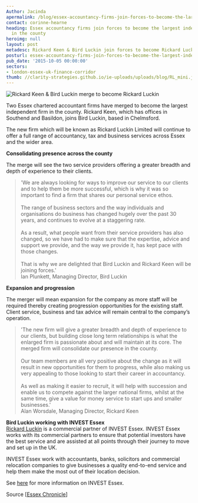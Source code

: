 ```yaml
---
Author: Jacinda
apermalink: /blog/essex-accountancy-firms-join-forces-to-become-the-largest-independent-firm-in-the-county
contact: corinne-hearne
heading: Essex accountancy firms join forces to become the largest independent firm
  in the county
heroimg: null
layout: post
metadesc: Rickard Keen & Bird Luckin join forces to become Rickard Luckin
posturl: essex-accountancy-firms-join-forces-to-become-the-largest-independent-firm-in-the-county
pub_date: '2015-10-05 00:00:00'
sectors:
- london-essex-uk-finance-corridor
thumb: //clarity-strategies.github.io/ie-uploads/uploads/blog/RL_mini.jpg
---
```


<p><img alt='Rickard Keen &amp; Bird Luckin merge to become Rickard Luckin' src='//clarity-strategies.github.io/ie-uploads/uploads/blog/RL_300.jpg' style='font-family: Georgia, Times, 'Times New Roman', serif; font-style: italic; line-height: 20.8px; width: 300px; height: 202px; margin-left: 2px; margin-right: 2px; float: right;'/></p><p>Two Essex chartered accountant firms have merged to become the largest independent firm in the county. Rickard Keen, which has offices in Southend and Basildon, joins Bird Luckin, based in Chelmsford.</p><p>The new firm which will be known as Rickard Luckin Limited will continue to offer a full range of accountancy, tax and business services across Essex and the wider area.</p><p><strong>Consolidating presence across the county</strong></p><p>The merge will see the two service providers offering a greater breadth and depth of experience to their clients.</p><blockquote><div>'We are always looking for ways to improve our service to our clients and to help them be more successful, which is why it was so important to find a firm that shares our personal service ethos.</div><div> </div><div>The range of business sectors and the way individuals and organisations do business has changed hugely over the past 30 years, and continues to evolve at a staggering rate.</div><div> </div><div>As a result, what people want from their service providers has also changed, so we have had to make sure that the expertise, advice and support we provide, and the way we provide it, has kept pace with those changes.</div><div> </div><div>That is why we are delighted that Bird Luckin and Rickard Keen will be joining forces.'</div><div>Ian Plunkett, Managing Director, Bird Luckin</div></blockquote><p><strong>Expansion and progression</strong></p><p>The merger will mean expansion for the company as more staff will be required thereby creating progression opportunities for the existing staff. Client service, business and tax advice will remain central to the company’s operation.</p><blockquote><div>'The new firm will give a greater breadth and depth of experience to our clients, but building close long term relationships is what the enlarged firm is passionate about and will maintain at its core. The merged firm will consolidate our presence in the county.</div><div> </div><div>Our team members are all very positive about the change as it will result in new opportunities for them to progress, while also making us very appealing to those looking to start their career in accountancy.</div><div> </div><div>As well as making it easier to recruit, it will help with succession and enable us to compete against the larger national firms, whilst at the same time, give a value for money service to start ups and smaller businesses.'</div><div>Alan Worsdale, Managing Director, Rickard Keen</div></blockquote><p><strong>Bird Luckin working with INVEST Essex</strong><br/><a href='../partners/accountants' target='_blank'>Rickard Luckin</a> is a commercial partner of INVEST Essex. INVEST Essex works with its commercial partners to ensure that potential investors have the best service and are assisted at all points through their journey to move and set up in the UK. </p><p>INVEST Essex work with accountants, banks, solicitors and commercial relocation companies to give businesses a quality end-to-end service and help them make the most out of their location decision.</p><p>See <a href='../index.html'>here</a> for more information on INVEST Essex.</p><p>Source [<a href='http://www.essexchronicle.co.uk/Accounts-firms-join-forces-new-deal/story-27854397-detail/story.html#ixzz3nKHDiZH5'>Essex Chronicle</a>] </p>